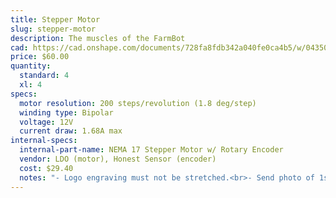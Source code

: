 ```yaml
---
title: Stepper Motor
slug: stepper-motor
description: The muscles of the FarmBot
cad: https://cad.onshape.com/documents/728fa8fdb342a040fe0ca4b5/w/0435033a7c78b02e71d0f721/e/721ea5b310ba257b355c62ae
price: $60.00
quantity:
  standard: 4
  xl: 4
specs:
  motor resolution: 200 steps/revolution (1.8 deg/step)
  winding type: Bipolar
  voltage: 12V
  current draw: 1.68A max
internal-specs:
  internal-part-name: NEMA 17 Stepper Motor w/ Rotary Encoder
  vendor: LDO (motor), Honest Sensor (encoder)
  cost: $29.40
  notes: "- Logo engraving must not be stretched.<br>- Send photo of 1st piece<br>- Insert into box with FarmBot logo facing UP<br>- Extras used for extra motor kits"
---
```

